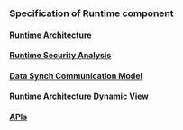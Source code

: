 ### Specification of Runtime component

#### [Runtime Architecture](runtime-architecture.md)

#### [Runtime Security Analysis](securityanalysis.md)

#### [Data Synch Communication Model](data-synch-model.md)

#### [Runtime Architecture Dynamic View](dynamic-view/readme.md)

#### [APIs](runtime-apis.md)
